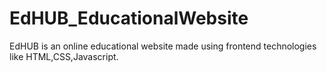 # EdHUB_EducationalWebsite
EdHUB is an online educational website made using frontend technologies like HTML,CSS,Javascript.

